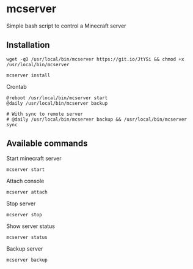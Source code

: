 # mcserver
Simple bash script to control a Minecraft server


## Installation
```
wget -qO /usr/local/bin/mcserver https://git.io/JtYSi && chmod +x /usr/local/bin/mcserver
```
```
mcserver install
```

Crontab
```
@reboot /usr/local/bin/mcserver start
@daily /usr/local/bin/mcserver backup

# With sync to remote server
# @daily /usr/local/bin/mcserver backup && /usr/local/bin/mcserver sync

```

## Available commands
Start minecraft server
```
mcserver start
```
Attach console
```
mcserver attach
```
Stop server
```
mcserver stop
```
Show server status
```
mcserver status
```
Backup server
```
mcserver backup
```
